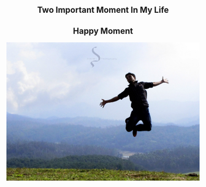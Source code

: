 <h2 align='center'> Two Important Moment In My Life  </h2>

<h2 align='center'> Happy Moment  </h2>

<p align="center"> <img src="https://raw.githubusercontent.com/qayoom321/qayoom321/main/8955559749_3a9cc342ae_b.jpg"> </p>
